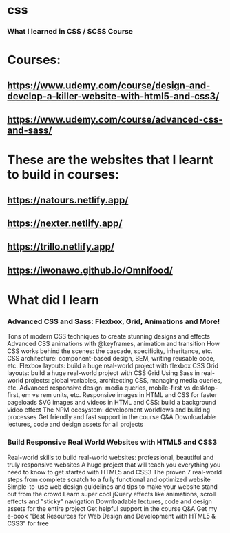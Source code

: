 # css
### What I learned in CSS / SCSS Course

# Courses: 
## https://www.udemy.com/course/design-and-develop-a-killer-website-with-html5-and-css3/
## https://www.udemy.com/course/advanced-css-and-sass/

# These are the websites that I learnt to build in courses:
## https://natours.netlify.app/
## https://nexter.netlify.app/
## https://trillo.netlify.app/
## https://iwonawo.github.io/Omnifood/

# What did I learn

### Advanced CSS and Sass: Flexbox, Grid, Animations and More!

Tons of modern CSS techniques to create stunning designs and effects
Advanced CSS animations with @keyframes, animation and transition
How CSS works behind the scenes: the cascade, specificity, inheritance, etc.
CSS architecture: component-based design, BEM, writing reusable code, etc.
Flexbox layouts: build a huge real-world project with flexbox
CSS Grid layouts: build a huge real-world project with CSS Grid
Using Sass in real-world projects: global variables, architecting CSS, managing media queries, etc.
Advanced responsive design: media queries, mobile-first vs desktop-first, em vs rem units, etc.
Responsive images in HTML and CSS for faster pageloads
SVG images and videos in HTML and CSS: build a background video effect
The NPM ecosystem: development workflows and building processes
Get friendly and fast support in the course Q&A
Downloadable lectures, code and design assets for all projects


### Build Responsive Real World Websites with HTML5 and CSS3

Real-world skills to build real-world websites: professional, beautiful and truly responsive websites
A huge project that will teach you everything you need to know to get started with HTML5 and CSS3
The proven 7 real-world steps from complete scratch to a fully functional and optimized website
Simple-to-use web design guidelines and tips to make your website stand out from the crowd
Learn super cool jQuery effects like animations, scroll effects and "sticky" navigation
Downloadable lectures, code and design assets for the entire project
Get helpful support in the course Q&A
Get my e-book "Best Resources for Web Design and Development with HTML5 & CSS3" for free
